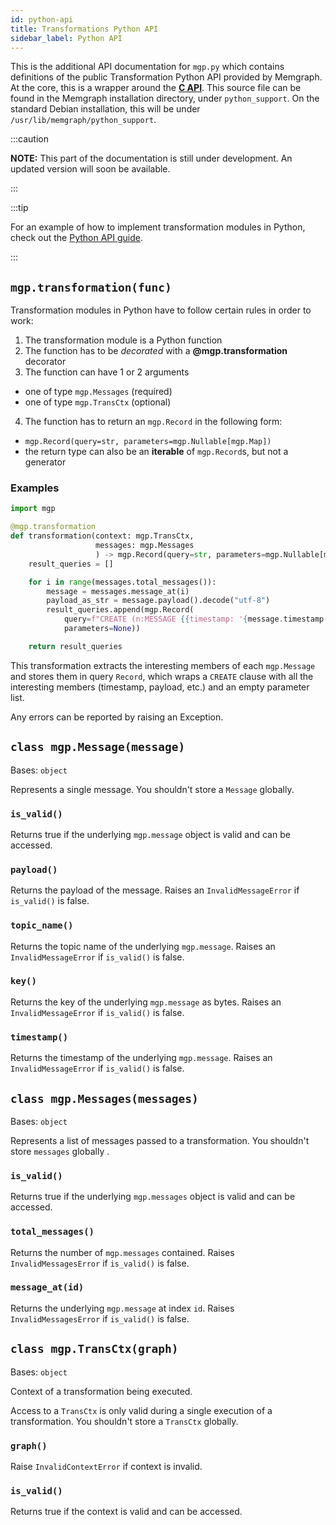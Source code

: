 ```yaml
---
id: python-api
title: Transformations Python API
sidebar_label: Python API
---
```


This is the additional API documentation for `mgp.py`  which contains
definitions of the public Transformation Python API provided by Memgraph. At the
core, this is a wrapper around the **[C API](c-api.md)**. This source file can
be found in the Memgraph installation directory, under `python_support`. On the
standard Debian installation, this will be under
`/usr/lib/memgraph/python_support`.

:::caution 

**NOTE:** This part of the documentation is still under development. An updated
version will soon be available.

:::

:::tip 

For an example of how to implement transformation modules in Python, check out
the [Python API
guide](/how-to-guides/streams/pulsar/implement-transformation-module.md#python-api).

:::

## `mgp.transformation(func)`
Transformation modules in Python have to follow certain rules in order to work:
1. The transformation module is a Python function
2. The function has to be *decorated* with a **@mgp.transformation** decorator
3. The function can have 1 or 2 arguments
  - one of type `mgp.Messages` (required)
  - one of type `mgp.TransCtx` (optional)
4. The function has to return an `mgp.Record` in the following form:
  - `mgp.Record(query=str, parameters=mgp.Nullable[mgp.Map])`
  - the return type can also be an **iterable** of `mgp.Record`s, but not a
    generator

### Examples
```python
import mgp

@mgp.transformation
def transformation(context: mgp.TransCtx,
                   messages: mgp.Messages
                   ) -> mgp.Record(query=str, parameters=mgp.Nullable[mgp.Map]):
    result_queries = []

    for i in range(messages.total_messages()):
        message = messages.message_at(i)
        payload_as_str = message.payload().decode("utf-8")
        result_queries.append(mgp.Record(
            query=f"CREATE (n:MESSAGE {{timestamp: '{message.timestamp()}', payload: '{payload_as_str}', topic: '{message.topic_name()}'}})",
            parameters=None))

    return result_queries
```
This transformation extracts the interesting members of each `mgp.Message` and
stores them in query `Record`, which wraps a `CREATE` clause with all the
interesting members (timestamp, payload, etc.) and an empty parameter list.

Any errors can be reported by raising an Exception.

## `class mgp.Message(message)`
Bases: `object`

Represents a single message. You shouldn't store a `Message` globally.

### `is_valid()`
Returns true if the underlying `mgp.message` object is valid and can be
accessed.

### `payload()`
Returns the payload of the message. Raises an `InvalidMessageError` if
`is_valid()` is false.

### `topic_name()`
Returns the topic name of the underlying `mgp.message`. Raises an
`InvalidMessageError` if `is_valid()` is false.

### `key()`
Returns the key of the underlying `mgp.message` as bytes. Raises an
`InvalidMessageError` if `is_valid()` is false.

### `timestamp()`
Returns the timestamp of the underlying `mgp.message`. Raises an
`InvalidMessageError` if `is_valid()` is false.

## `class mgp.Messages(messages)`
Bases: `object`

Represents a list of messages passed to a transformation. You shouldn't store
`messages` globally .

### `is_valid()`
Returns true if the underlying `mgp.messages` object is valid and can be
accessed.

### `total_messages()`
Returns the number of `mgp.messages` contained. Raises `InvalidMessagesError` if
`is_valid()` is false.

### `message_at(id)`
Returns the underlying `mgp.message` at index `id`. Raises
`InvalidMessagesError` if `is_valid()` is false.

## `class mgp.TransCtx(graph)`
Bases: `object`

Context of a transformation being executed.

Access to a `TransCtx` is only valid during a single execution of a
transformation. You shouldn't store a `TransCtx` globally.

### `graph()`
Raise `InvalidContextError` if context is invalid.

### `is_valid()`
Returns true if the context is valid and can be accessed.
